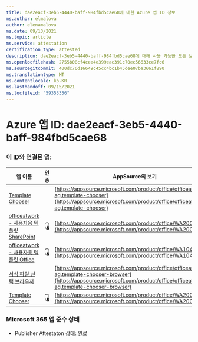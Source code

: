 ```yaml
---
title: dae2eacf-3eb5-4440-baff-984fbd5cae68에 대한 Azure 앱 ID 정보
ms.author: elmalova
author: elenamalova
ms.date: 09/13/2021
ms.topic: article
ms.service: attestation
certification_type: attested
description: dae2eacf-3eb5-4440-baff-984fbd5cae68에 대해 사용 가능한 모든 보안 및 규정 준수 정보입니다.
ms.openlocfilehash: 2755b08cf4cee4e399eac391c70ec56633ce7fc6
ms.sourcegitcommit: 400dc76d16649c45cc4bc1b45dee07ba3661f890
ms.translationtype: MT
ms.contentlocale: ko-KR
ms.lasthandoff: 09/15/2021
ms.locfileid: "59353356"
---
```

# <a name="azure-app-id-dae2eacf-3eb5-4440-baff-984fbd5cae68"></a>Azure 앱 ID: dae2eacf-3eb5-4440-baff-984fbd5cae68


### <a name="apps-associated-with-this-id"></a>이 ID와 연결된 앱:
| **앱 이름** | **인증** | **AppSource의 보기** |
|--------------|---------------|-----------------------|
| [Template Chooser](https://docs.microsoft.com/microsoft-365-app-certification/forward/officeatwork-ag.template-chooser) |  | [https://appsource.microsoft.com/product/office/officeatwork-ag.template-chooser](https://appsource.microsoft.com/product/office/officeatwork-ag.template-chooser) |
| [officeatwork - 사용자용 템플릿 SharePoint](https://docs.microsoft.com/microsoft-365-app-certification/forward/WA200001923) | <img alt="Certified application badge" src="../media/certified-badge.png" height="25" width="25" /> | [https://appsource.microsoft.com/product/office/WA200001923](https://appsource.microsoft.com/product/office/WA200001923) |
| [officeatwork - 사용자용 템플릿 Office](https://docs.microsoft.com/microsoft-365-app-certification/forward/WA104380050) | <img alt="Certified application badge" src="../media/certified-badge.png" height="25" width="25" /> | [https://appsource.microsoft.com/product/office/WA104380050](https://appsource.microsoft.com/product/office/WA104380050) |
| [서식 파일 선택 브라우저](https://docs.microsoft.com/microsoft-365-app-certification/forward/officeatwork-ag.template-chooser-browser) |  | [https://appsource.microsoft.com/product/office/officeatwork-ag.template-chooser-browser](https://appsource.microsoft.com/product/office/officeatwork-ag.template-chooser-browser) |
| [Template Chooser](https://docs.microsoft.com/microsoft-365-app-certification/forward/WA200000110) | <img alt="Certified application badge" src="../media/certified-badge.png" height="25" width="25" /> | [https://appsource.microsoft.com/product/office/WA200000110](https://appsource.microsoft.com/product/office/WA200000110) |

### <a name="microsoft-365-app-compliance-status"></a>Microsoft 365 앱 준수 상태
- Publisher Attestaton 상태: 완료
